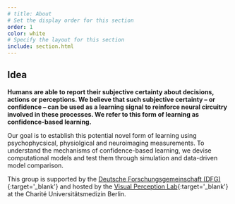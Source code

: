 ```yaml
---
# title: About
# Set the display order for this section
order: 1
color: white
# Specify the layout for this section
include: section.html
---
```

## Idea

**Humans are able to report their subjective certainty about decisions, actions or perceptions. We believe that such subjective certainty – or confidence – can be used as a learning signal to reinforce neural circuitry involved in these processes. We refer to this form of learning as confidence-based learning.**

Our goal is to establish this potential novel form of learning using psychophycsical, physiolgical and neuroimaging measurements. To understand the mechanisms of confidence-based learning, we devise computational models and test them through simulation and data-driven model comparison.

This group is supported by the [Deutsche Forschungsgemeinschaft (DFG)](http://gepris.dfg.de/gepris/projekt/403630675?language=en){:target='\_blank'} and hosted by the [Visual Perception Lab](https://psychiatrie-psychotherapie.charite.de/en/research/neuroimaging_and_neurotechnology/visual_perception_lab/){:target='\_blank'} at the Charité Universitätsmedizin Berlin.
